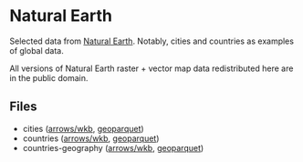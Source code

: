 
# Natural Earth

Selected data from [Natural Earth](https://www.naturalearthdata.com/). Notably, cities and countries as examples of global data.

All versions of Natural Earth raster + vector map data redistributed here are in the public domain.

<!-- begin file listing -->


## Files

- cities ([arrows/wkb](https://raw.githubusercontent.com/geoarrow/geoarrow-data/releases/download/v0.2.0-rc0/natural-earth_cities_wkb.arrows), [geoparquet](https://raw.githubusercontent.com/geoarrow/geoarrow-data/releases/download/v0.2.0-rc0/natural-earth_cities.parquet))
- countries ([arrows/wkb](https://raw.githubusercontent.com/geoarrow/geoarrow-data/releases/download/v0.2.0-rc0/natural-earth_countries_wkb.arrows), [geoparquet](https://raw.githubusercontent.com/geoarrow/geoarrow-data/releases/download/v0.2.0-rc0/natural-earth_countries.parquet))
- countries-geography ([arrows/wkb](https://raw.githubusercontent.com/geoarrow/geoarrow-data/releases/download/v0.2.0-rc0/natural-earth_countries-geography_wkb.arrows), [geoparquet](https://raw.githubusercontent.com/geoarrow/geoarrow-data/releases/download/v0.2.0-rc0/natural-earth_countries-geography.parquet))
